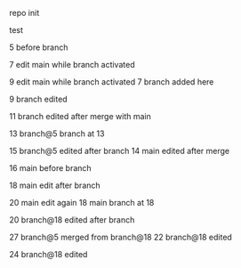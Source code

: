 repo init

test

5 before branch

7 edit main while branch activated

9 edit main while branch activated
7 branch added here

9 branch edited

11 branch edited after merge with main

13 branch@5 branch at 13

15 branch@5 edited after branch
14 main edited after merge

16 main before branch

18 main edit after branch

20 main edit again
18 main branch at 18

20 branch@18 edited after branch

27 branch@5 merged from branch@18
22 branch@18 edited

24 branch@18 edited
